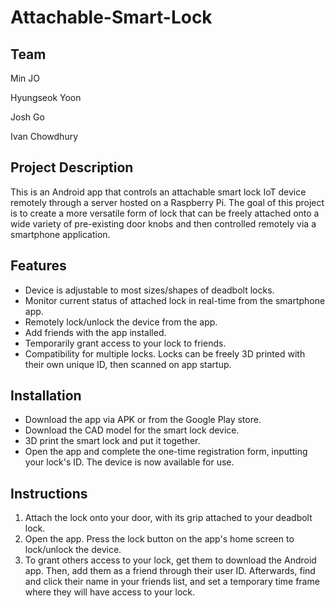 # Attachable-Smart-Lock

## Team

Min JO

Hyungseok Yoon

Josh Go

Ivan Chowdhury

## Project Description

This is an Android app that controls an attachable smart lock IoT device remotely through a server hosted on a Raspberry Pi. The goal of this project is to create a more versatile form of lock that can be freely attached onto a wide variety of pre-existing door knobs and then controlled remotely via a smartphone application.

## Features
- Device is adjustable to most sizes/shapes of deadbolt locks.
- Monitor current status of attached lock in real-time from the smartphone app.
- Remotely lock/unlock the device from the app.
- Add friends with the app installed.
- Temporarily grant access to your lock to friends.
- Compatibility for multiple locks. Locks can be freely 3D printed with their own unique ID, then scanned on app startup.

## Installation
- Download the app via APK or from the Google Play store.
- Download the CAD model for the smart lock device.
- 3D print the smart lock and put it together.
- Open the app and complete the one-time registration form, inputting your lock's ID. The device is now available for use.

## Instructions
1. Attach the lock onto your door, with its grip attached to your deadbolt lock.
2. Open the app. Press the lock button on the app's home screen to lock/unlock the device.
3. To grant others access to your lock, get them to download the Android app. Then, add them as a friend through their user ID. Afterwards, find and click their name in your friends list, and set a temporary time frame where they will have access to your lock.  
